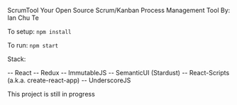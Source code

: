 ScrumTool
Your Open Source Scrum/Kanban Process Management Tool
By: Ian Chu Te

To setup: `npm install`

To run: `npm start`

Stack:

  -- React
  -- Redux
  -- ImmutableJS
  -- SemanticUI (Stardust)
  -- React-Scripts (a.k.a. create-react-app)
  -- UnderscoreJS

This project is still in progress
